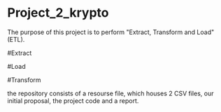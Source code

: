 # Project_2_krypto

The purpose of this project is to perform "Extract, Transform and Load" (ETL).

#Extract 


#Load




#Transform




the repository consists of a resourse file, which houses 2 CSV files, our initial proposal, the project code and a report.
